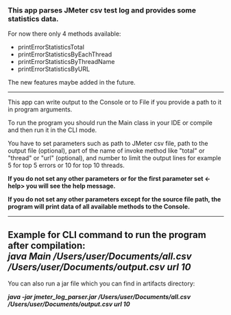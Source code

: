 ### This app parses JMeter csv test log and provides some statistics data.

For now there only 4 methods available:
- printErrorStatisticsTotal
- printErrorStatisticsByEachThread
- printErrorStatisticsByThreadName
- printErrorStatisticsByURL

The new features maybe added in the future.

----
This app can write output to the Console or to File if you provide a path to it in program arguments.

To run the program you should run the Main class in your IDE or compile and then run it in the CLI mode. 

You have to set parameters such as path to JMeter csv file, path to the output file (optional), part of the name of invoke method like "total" or "thread" or "url" (optional), and number to limit the output lines for example 5 for top 5 errors or 10 for top 10 threads.


**If you do not set any other parameters or for the first parameter set <-help> you will see the help message.** 

**If you do not set any other parameters except for the source file path, the program will print data of all available methods to the Console.**

---
Example for CLI command to run the program after compilation:  
***java Main /Users/user/Documents/all.csv /Users/user/Documents/output.csv url 10***
---
You can also run a jar file which you can find in artifacts directory:

***java -jar jmeter_log_parser.jar /Users/user/Documents/all.csv /Users/user/Documents/output.csv url 10***